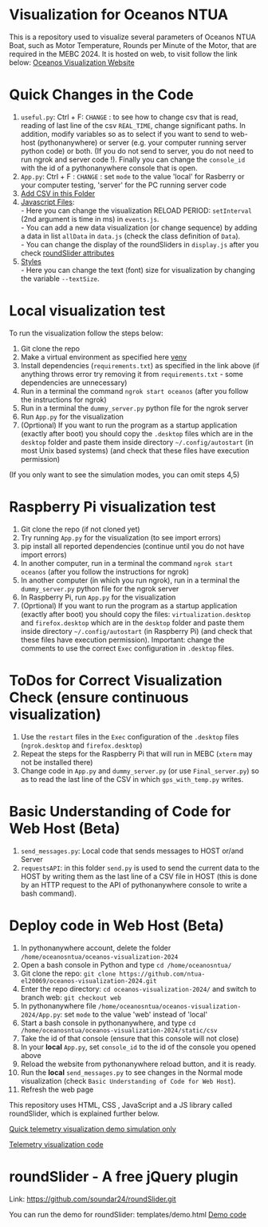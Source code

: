 # Visualization for Oceanos NTUA 

This is a repository used to visualize several parameters of Oceanos NTUA Boat, 
such as Motor Temperature, Rounds per Minute of the Motor, that are required in
the MEBC 2024. It is hosted on web, to visit follow the link below:
[Oceanos Visualization Website](http://oceanosntua.pythonanywhere.com/)

# Quick Changes in the Code 

1. `useful.py`: Ctrl + F: `CHANGE` : to see how to change csv that is read, reading of last line of the csv `REAL_TIME`, change significant paths. 
In addition, modify variables so as to select if you want to send to web-host (pythonanywhere) or server (e.g. your computer running server python code) or both. (If you do not send to server, you do not need to run ngrok and server code !). Finally you can change the `console_id` with the id of a pythonanywhere console that is open.
2. `App.py`: Ctrl + F : `CHANGE` : set `mode` to the value 'local' for Rasberry or your computer testing, 'server' for the PC running server code
3. [Add CSV in this Folder](https://github.com/ntua-el20069/oceanos-visualization-2024/tree/main/static/csv)   
4. [Javascript Files](https://github.com/ntua-el20069/oceanos-visualization-2024/tree/main/static/functions): <br>
        - Here you can change the visualization RELOAD PERIOD: `setInterval` (2nd argument is time in ms) in `events.js`. <br>
        - You can add a new data visualization (or change sequence) by adding a data in list `allData` in `data.js` (check the class definition of `Data`). <br>
        - You can change the display of the roundSliders in `display.js` after you check [roundSlider attributes](https://github.com/ntua-el20069/oceanos-visualization-2024/blob/main/static/dist/roundslider.js) <br>
5. [Styles](https://github.com/ntua-el20069/oceanos-visualization-2024/blob/main/static/styles/styles.css) <br>
        - Here you can change the text (font) size for visualization by changing the variable `--textSize`.

# Local visualization test
To run the visualization follow the steps below:

1. Git clone the repo 
2. Make a virtual environment as specified here [venv](https://packaging.python.org/en/latest/guides/installing-using-pip-and-virtual-environments/)
3. Install dependencies (`requirements.txt`) as specified in the link above (if anything throws error try removing it from `requirements.txt` - some dependencies are unnecessary)
4. Run in a terminal the command `ngrok start oceanos` (after you follow the instructions for ngrok)
5. Run in a terminal the `dummy_server.py` python file for the ngrok server
6. Run `App.py` for the visualization 
7. (Oprtional) If you want to run the program as a startup application (exactly after boot) you should copy the `.desktop` files which are in the `desktop` folder and paste them inside directory `~/.config/autostart` (in most Unix based systems) (and check that these files have execution permission)

(If you only want to see the simulation modes, you can omit steps 4,5)

# Raspberry Pi visualization test
1. Git clone the repo (if not cloned yet)
2. Try running `App.py` for the visualization (to see import errors) 
3. pip install all reported dependencies (continue until you do not have import errors)
4. In another computer, run in a terminal the command `ngrok start oceanos` (after you follow the instructions for ngrok)
5. In another computer (in which you run ngrok), run in a terminal the `dummy_server.py` python file for the ngrok server
6. In Raspberry Pi, run `App.py` for the visualization 
7. (Oprtional) If you want to run the program as a startup application (exactly after boot) you should copy the files: `virtualization.desktop` and `firefox.desktop` which are in the `desktop` folder and paste them inside directory `~/.config/autostart` (in Raspberry Pi) (and check that these files have execution permission). Important: change the comments to use the correct `Exec` configuration in `.desktop` files.

# ToDos for Correct Visualization Check (ensure continuous visualization)

1. Use the `restart` files in the `Exec` configuration of the `.desktop` files (`ngrok.desktop` and `firefox.desktop`)
2. Repeat the steps for the Raspberry Pi that will run in MEBC (`xterm` may not be installed there)
3. Change code in `App.py` and `dummy_server.py` (or use `Final_server.py`) so as to read the last line of the CSV in which `gps_with_temp.py` writes.

# Basic Understanding of Code for Web Host (Beta) 

1. `send_messages.py`: Local code that sends messages to HOST or/and Server 
2. `requestsAPI`: in this folder `send.py` is used to send the current data to the HOST by writing them as the last line of a CSV file in HOST (this is done by an HTTP request to the  API of pythonanywhere console to write a bash command).

# Deploy code in Web Host (Beta)

1. In pythonanywhere account, delete the folder `/home/oceanosntua/oceanos-visualization-2024`
2. Open a bash console in Python and type `cd /home/oceanosntua/`
3. Git clone the repo: `git clone https://github.com/ntua-el20069/oceanos-visualization-2024.git`
4. Enter the repo directory: `cd oceanos-visualization-2024/` and switch to branch web: `git checkout web`
5. In pythonanywhere file `/home/oceanosntua/oceanos-visualization-2024/App.py`: set `mode` to the value 'web' instead of 'local'
6. Start a bash console in pythonanywhere, and type `cd /home/oceanosntua/oceanos-visualization-2024/static/csv`
7. Take the id of that console (ensure that this console will not close)
8. In your <strong>local</strong> `App.py`, set `console_id` to the id of the console you opened above
9. Reload the website from pythonanywhere reload button, and it is ready.
10. Run the <strong>local</strong> `send_messages.py` to see changes in the Normal mode visualization (check `Basic Understanding of Code for Web Host`).
11. Refresh the web page



This repository uses HTML, CSS , JavaScript and a JS library called roundSlider,
which is explained further below.

[Quick telemetry visualization demo simulation only](https://oceanos-visualization-demo.netlify.app/)

[Telemetry visualization code](https://github.com/ntua-el20069/oceanos-visualization-2024/blob/main/templates/telemetry.html)

# roundSlider - A free jQuery plugin

Link: https://github.com/soundar24/roundSlider.git

You can run the demo for roundSlider: templates/demo.html
[Demo code](https://github.com/ntua-el20069/oceanos-visualization-2024/blob/main/templates/demo.html)
